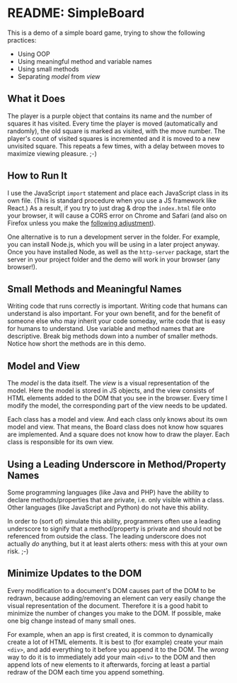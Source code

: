 README: SimpleBoard
===================


This is a demo of a simple board game, trying to show the following practices:

* Using OOP
* Using meaningful method and variable names
* Using small methods
* Separating *model* from *view*


## What it Does

The player is a purple object that contains its name and the number of squares it has visited. Every time the player is moved (automatically and randomly), the old square is marked as visited, with the move number. The player's count of visited squares is incremented and it is moved to a new unvisited square. This repeats a few times, with a delay between moves to maximize viewing pleasure. ;-)


## How to Run It

I use the JavaScript `import` statement and place each JavaScript class in its own file. (This is standard procedure when you use a JS framework like React.) As a result, if you try to just drag & drop the `index.html` file onto your browser, it will cause a CORS error on Chrome and Safari (and also on Firefox unless you make the [following adjustment](https://support.mozilla.org/en-US/questions/1264280)).

One alternative is to run a development server in the folder. For example, you can install Node.js, which you will be using in a later project anyway. Once you have installed Node, as well as the `http-server` package, start the server in your project folder and the demo will work in your browser (any browser!).


## Small Methods and Meaningful Names

Writing code that runs correctly is important. Writing code that humans can understand is also important. For your own benefit, and for the benefit of someone else who may inherit your code someday, write code that is easy for humans to understand. Use variable and method names that are descriptive. Break big methods down into a number of smaller methods. Notice how short the methods are in this demo.


## Model and View 

The *model* is the data itself. The *view* is a visual representation of the model. Here the model is stored in JS objects, and the view consists of HTML elements added to the DOM that you see in the browser. Every time I modify the model, the corresponding part of the view needs to be updated.

Each class has a model and view. And each class only knows about its own model and view. That means, the Board class does not know how squares are implemented. And a square does not know how to draw the player. Each class is responsible for its own view.


## Using a Leading Underscore in Method/Property Names

Some programming languages (like Java and PHP) have the ability to declare methods/properties that are private, i.e. only visible within a class. Other languages (like JavaScript and Python) do not have this ability.

In order to (sort of) simulate this ability, programmers often use a leading underscore to signify that a method/property is private and should not be referenced from outside the class. The leading underscore does not actually *do* anything, but it at least alerts others: mess with this at your own risk. ;-)


## Minimize Updates to the DOM

Every modification to a document's DOM causes part of the DOM to be redrawn, because adding/removing an element can very easily change the visual representation of the document. Therefore it is a good habit to minimize the number of changes you make to the DOM. If possible, make one big change instead of many small ones.

For example, when an app is first created, it is common to dynamically create a lot of HTML elements. It is best to (for example) create your main `<div>`, and add everything to it before you append it to the DOM. The *wrong* way to do it is to immediately add your main `<div>` to the DOM and then append lots of new elements to it afterwards, forcing at least a partial redraw of the DOM each time you append something.

